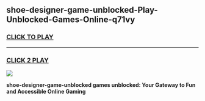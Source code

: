 
## shoe-designer-game-unblocked-Play-Unblocked-Games-Online-q71vy
<h3>
<a href="https://premium76.site?title=shoe-designer-game-unblocked&ref=25A">CLICK TO PLAY</a></h3>
<hr>

<h3>
<a href="https://premium76.site?title=shoe-designer-game-unblocked&ref=25A">CLICK 2 PLAY</a>
  
</h3>

<a href="https://premium76.site?title=shoe-designer-game-unblocked&ref=25A"><img src="https://clearcache.store/games.png"></a>


**shoe-designer-game-unblocked games unblocked: Your Gateway to Fun and Accessible Online Gaming**
